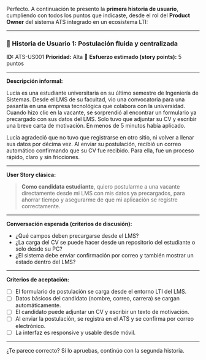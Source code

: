 Perfecto. A continuación te presento la **primera historia de usuario**, cumpliendo con todos los puntos que indicaste, desde el rol del **Product Owner** del sistema ATS integrado en un ecosistema LTI:

---

### 🧾 Historia de Usuario 1: Postulación fluida y centralizada

**ID:** ATS-US001
**Prioridad:** Alta 🔺
**Esfuerzo estimado (story points):** 5 puntos

---

**Descripción informal:**

Lucía es una estudiante universitaria en su último semestre de Ingeniería de Sistemas. Desde el LMS de su facultad, vio una convocatoria para una pasantía en una empresa tecnológica que colabora con la universidad. Cuando hizo clic en la vacante, se sorprendió al encontrar un formulario ya precargado con sus datos del LMS. Solo tuvo que adjuntar su CV y escribir una breve carta de motivación. En menos de 5 minutos había aplicado.

Lucía agradeció que no tuvo que registrarse en otro sitio, ni volver a llenar sus datos por décima vez. Al enviar su postulación, recibió un correo automático confirmando que su CV fue recibido. Para ella, fue un proceso rápido, claro y sin fricciones.

---

**User Story clásica:**

> **Como candidata estudiante**, quiero postularme a una vacante directamente desde mi LMS con mis datos ya precargados, para ahorrar tiempo y asegurarme de que mi aplicación se registre correctamente.

---

**Conversación esperada (criterios de discusión):**

* ¿Qué campos deben precargarse desde el LMS?
* ¿La carga del CV se puede hacer desde un repositorio del estudiante o solo desde su PC?
* ¿El sistema debe enviar confirmación por correo y también mostrar un estado dentro del LMS?

---

**Criterios de aceptación:**

* [ ] El formulario de postulación se carga desde el entorno LTI del LMS.
* [ ] Datos básicos del candidato (nombre, correo, carrera) se cargan automáticamente.
* [ ] El candidato puede adjuntar un CV y escribir un texto de motivación.
* [ ] Al enviar la postulación, se registra en el ATS y se confirma por correo electrónico.
* [ ] La interfaz es responsive y usable desde móvil.

---

¿Te parece correcto? Si lo apruebas, continúo con la segunda historia.
